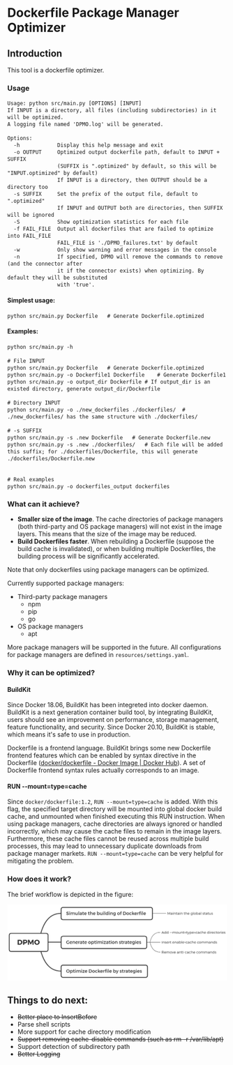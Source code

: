 # Dockerfile Package Manager Optimizer
## Introduction

This tool is a dockerfile optimizer.



### Usage
```shell
Usage: python src/main.py [OPTIONS] [INPUT]
If INPUT is a directory, all files (including subdirectories) in it will be optimized.
A logging file named 'DPMO.log' will be generated.

Options:
  -h            Display this help message and exit
  -o OUTPUT     Optimized output dockerfile path, default to INPUT + SUFFIX
                (SUFFIX is ".optimized" by default, so this will be "INPUT.optimized" by default)
                If INPUT is a directory, then OUTPUT should be a directory too
  -s SUFFIX     Set the prefix of the output file, default to ".optimized"
                If INPUT and OUTPUT both are directories, then SUFFIX will be ignored
  -S            Show optimization statistics for each file
  -f FAIL_FILE  Output all dockerfiles that are failed to optimize into FAIL_FILE
                FAIL_FILE is './DPMO_failures.txt' by default
  -w            Only show warning and error messages in the console
  -n            If specified, DPMO will remove the commands to remove (and the connector after
                it if the connector exists) when optimizing. By default they will be substituted
                with 'true'.
```



#### Simplest usage:

```shell
python src/main.py Dockerfile	# Generate Dockerfile.optimized
```



#### Examples:

```shell
python src/main.py -h

# File INPUT
python src/main.py Dockerfile	# Generate Dockerfile.optimized
python src/main.py -o Dockerfile1 Dockerfile	# Generate Dockerfile1
python src/main.py -o output_dir Dockerfile	# If output_dir is an existed directory, generate output_dir/Dockerfile

# Directory INPUT
python src/main.py -o ./new_dockerfiles ./dockerfiles/	# ./new_dockerfiles/ has the same structure with ./dockerfiles/

# -s SUFFIX
python src/main.py -s .new Dockerfile	# Generate Dockerfile.new
python src/main.py -s .new ./dockerfiles/	# Each file will be added this suffix; for ./dockerfiles/Dockerfile, this will generate ./dockerfiles/Dockerfile.new


# Real examples
python src/main.py -o dockerfiles_output dockerfiles
```



### What can it achieve?

* **Smaller size of the image**. The cache directories of package managers (both third-party and OS package managers) will not exist in the image layers. This means that the size of the image may be reduced.
* **Build Dockerfiles faster**. When rebuilding a Dockerfile (suppose the build cache is invalidated), or when building multiple Dockerfiles, the building process will be significantly accelerated.

Note that only dockerfiles using package managers can be optimized.

Currently supported package managers:

* Third-party package managers
  * npm
  * pip
  * go
* OS package managers
  * apt

More package managers will be supported in the future. All configurations for package managers are defined in `resources/settings.yaml`.



### Why it can be optimized?

#### BuildKit

Since Docker 18.06, BuildKit has been integreted into docker daemon. BuildKit is a next generation container build tool, by integrating BuildKit, users should see an improvement on performance, storage management, feature functionality, and security. Since Docker 20.10, BuildKit is stable, which means it's safe to use in production.

Dockerfile is a frontend language. BuildKit brings some new Dockerfile frontend features which can be enabled by syntax directive in the Dockerfile ([docker/dockerfile - Docker Image | Docker Hub](https://hub.docker.com/r/docker/dockerfile)). A set of Dockerfile frontend syntax rules actually corresponds to an image.

#### RUN --mount=type=cache

Since `docker/dockerfile:1.2`, `RUN --mount=type=cache` is added. With this flag, the specified target directory will be mounted into global docker build cache, and unmounted when finished executing this RUN instruction. When using package managers, cache directories are always ignored or handled incorrectly, which may cause the cache files to remain in the image layers. Furthermore, these cache files cannot be reused across multiple build processes, this may lead to unnecessary duplicate downloads from package manager markets. `RUN --mount=type=cache` can be very helpful for mitigating the problem.



### How does it work?

The brief workflow is depicted in the figure:

![image-20221002151534230](README.assets/image-20221002151534230.png)



## Things to do next:

* ~~Better place to InsertBefore~~
* Parse shell scripts
* More support for cache directory modification
* ~~Support removing cache-disable commands (such as rm -r /var/lib/apt)~~
* Support detection of subdirectory path
* ~~Better Logging~~
